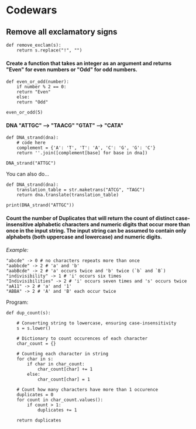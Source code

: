 # Codewars

## Remove all exclamatory signs

	def remove_exclam(s):
		return s.replace("!", "")

#### Create a function that takes an integer as an argument and returns "Even" for even numbers or "Odd" for odd numbers.

	def even_or_odd(number):
	    if number % 2 == 0:
		return "Even"
	    else:
		return "Odd"

	even_or_odd(5)

#### DNA "ATTGC" --> "TAACG" "GTAT" --> "CATA"

	def DNA_strand(dna):
	    # code here
	    complement = {'A': 'T', 'T': 'A', 'C': 'G', 'G': 'C'}
	    return ''.join([complement[base] for base in dna])

	DNA_strand("ATTGC")

You can also do...

	def DNA_strand(dna):
	    translation_table = str.maketrans("ATCG", "TAGC")
	    return dna.translate(translation_table)

	print(DNA_strand("ATTGC"))


#### Count the number of Duplicates that will return the count of distinct case-insensitive alphabetic characters and numeric digits that occur more than once in the input string. The input string can be assumed to contain only alphabets (both uppercase and lowercase) and numeric digits.

*Example:*

	"abcde" -> 0 # no characters repeats more than once
	"aabbcde" -> 2 # 'a' and 'b'
	"aabBcde" -> 2 # 'a' occurs twice and 'b' twice (`b` and `B`)
	"indivisibility" -> 1 # 'i' occurs six times
	"Indivisibilities" -> 2 # 'i' occurs seven times and 's' occurs twice
	"aA11" -> 2 # 'a' and '1'
	"ABBA" -> 2 # 'A' and 'B' each occur twice

Program:

	def dup_count(s):
		
		# Converting string to lowercase, ensuring case-insensitivity
		s = s.lower()

		# Dictionary to count occurences of each character
		char_count = {}

		# Counting each character in string
		for char in s:
			if char in char_count:
				char_count[char] += 1
			else:
				char_count[char] = 1

		# Count how many characters have more than 1 occurence
		duplicates = 0
		for count in char_count.values():
			if count > 1:
				duplicates += 1
		
		return duplicates
	
	


